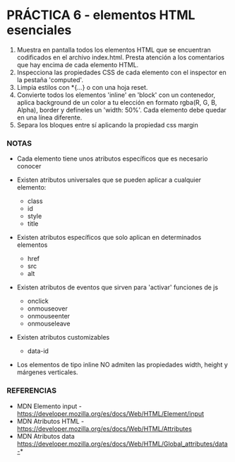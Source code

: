 #  PRÁCTICA 6 - elementos HTML esenciales

1. Muestra en pantalla todos los elementos HTML que se encuentran codificados en el archivo index.html. Presta atención a los comentarios que hay encima de cada elemento HTML.
2. Inspecciona las propiedades CSS de cada elemento con el inspector en la pestaña 'computed'.
3. Limpia estilos con *{...} o con una hoja reset. 
4. Convierte todos los elementos 'inline' en 'block' con un contenedor, aplica background de un color a tu elección en formato rgba(R, G, B, Alpha), border y defíneles un 'width: 50%'. Cada elemento debe quedar en una línea diferente.
5. Separa los bloques entre sí aplicando la propiedad css margin


### NOTAS
- Cada elemento tiene unos atributos específicos  que es necesario conocer
- Existen atributos universales que se pueden aplicar a cualquier elemento:
    - class
    - id
    - style
    - title

- Existen atributos específicos que solo aplican en determinados elementos
    - href
    - src
    - alt

- Existen atributos de eventos que sirven para 'activar' funciones de js
    - onclick
    - onmouseover
    - onmouseenter
    - onmouseleave

- Existen atributos customizables
    - data-id

- Los elementos de tipo inline NO admiten las propiedades width, height y márgenes verticales. 


### REFERENCIAS
- MDN Elemento input - https://developer.mozilla.org/es/docs/Web/HTML/Element/input
- MDN Atributos HTML - https://developer.mozilla.org/es/docs/Web/HTML/Attributes
- MDN Atributos data https://developer.mozilla.org/es/docs/Web/HTML/Global_attributes/data-*